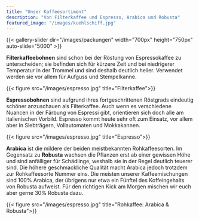 ```yaml
---
title: "Unser Kaffeesortiment"
description: "Von Filterkaffee und Espresso, Arabica und Robusta"
featured_image: "/images/kuehlschiff.jpg"
---
```


{{< gallery-slider dir="/images/packungen"  width="700px" height="750px" auto-slide="5000" >}} 

**Filterkaffeebohnen** sind schon bei der Röstung von Espressokaffee zu unterscheiden;
sie befinden sich für kürzere Zeit und bei niedrigerer Temperatur in der Trommel und sind deshalb deutlich heller.
Verwendet werden sie vor allem für Aufguss und Stempelkanne.

{{< figure src="/images/espresso.jpg" title="Filterkaffee">}}

**Espressobohnen** sind aufgrund ihres fortgeschrittenen Röstgrads eindeutig schöner anzuschauen als Filterkaffee.
Auch wenn es verschiedene Nuancen in der Färbung von Espressi gibt, orientieren sich doch alle am italienischen Vorbild.
Espresso kommt heute sehr oft zum Einsatz, vor allem aber in Siebträgern, Vollautomaten und Mokkakannen.

{{< figure src="/images/espresso.jpg" title="Espresso">}}

**Arabica** ist die mildere der beiden meistbekannten Rohkaffeesorten. Im Gegensatz zu **Robusta** wachsen die Pflanzen erst ab einer gewissen Höhe und sind anfälliger für Schädlinge, weshalb sie in der Regel deutlich teuerer sind. Die höhere geschmackliche Qualität macht Arabica jedoch trotzdem zur Rohkaffeesorte Nummer eins. Die meisten unserer Kaffeemischungen sind 100% Arabica, der übrigens nur etwa ein Fünftel des Koffeingehalts von Robusta aufweist. Für den richtigen Kick am Morgen mischen wir euch aber gerne 30% Robusta dazu.

{{< figure src="/images/espresso.jpg" title="Rohkaffee: Arabica & Robusta">}}
